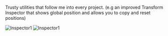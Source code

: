 Trusty utilities that follow me into every project. (e.g an improved Transform Inspector that shows global position and allows you to copy and reset positions)

![Inspector1](https://gitlab.com/robinbird-studios/misc/readme-assets/-/raw/master/utilities/TransformInspector01.png?inline=false)
![Inspector1](https://gitlab.com/robinbird-studios/misc/readme-assets/-/raw/master/utilities/TransformInspector02.png?inline=false)